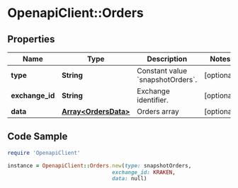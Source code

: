 # OpenapiClient::Orders

## Properties

Name | Type | Description | Notes
------------ | ------------- | ------------- | -------------
**type** | **String** | Constant value &#x60;snapshotOrders&#x60;. | [optional] 
**exchange_id** | **String** | Exchange identifier. | [optional] 
**data** | [**Array&lt;OrdersData&gt;**](OrdersData.md) | Orders array | [optional] 

## Code Sample

```ruby
require 'OpenapiClient'

instance = OpenapiClient::Orders.new(type: snapshotOrders,
                                 exchange_id: KRAKEN,
                                 data: null)
```


